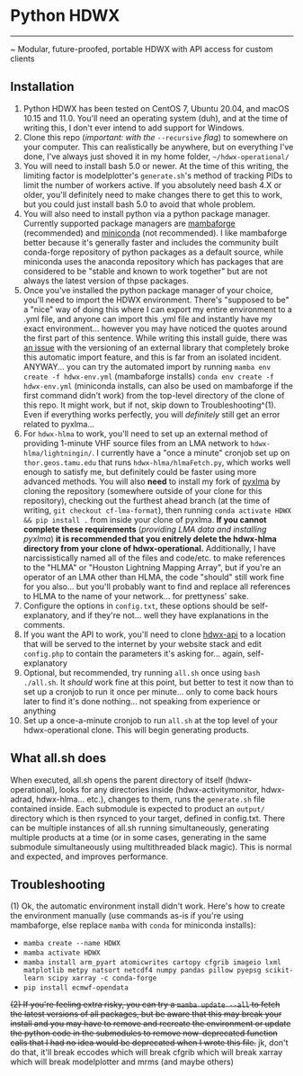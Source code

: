# Python HDWX
---
~ Modular, future-proofed, portable HDWX with API access for custom clients

## Installation

1. Python HDWX has been tested on CentOS 7, Ubuntu 20.04, and macOS 10.15 and 11.0. You'll need an operating system (duh), and at the time of writing this, I don't ever intend to add support for Windows.
2. Clone this repo (*important: with the* `--recursive` *flag*) to somewhere on your computer. This can realistically be anywhere, but on everything I've done, I've always just shoved it in my home folder, `~/hdwx-operational/`
3. You will need to install bash 5.0 or newer. At the time of this writing, the limiting factor is modelplotter's `generate.sh`'s method of tracking PIDs to limit the number of workers active. If you absolutely need bash 4.X or older, you'll definitely need to make changes there to get this to work, but you could just install bash 5.0 to avoid that whole problem.
4. You will also need to install python via a python package manager. Currently supported package managers are [mambaforge](https://github.com/conda-forge/miniforge#mambaforge) (recommended) and [miniconda](https://docs.conda.io/en/latest/miniconda.html) (not recommended). I like mambaforge better because it's generally faster and includes the community built conda-forge repository of python packages as a default source, while miniconda uses the anaconda repository which has packages that are considered to be "stable and known to work together" but are not always the latest version of thpse packages.
5. Once you've installed the python package manager of your choice, you'll need to import the HDWX environment. There's "supposed to be" a "nice" way of doing this where I can export my entire environment to a .yml file, and anyone can import this .yml file and instantly have my exact environment... however you may have noticed the quotes around the first part of this sentence. While writing this install guide, there was [an issue](https://github.com/conda-forge/cfgrib-feedstock/issues/25) with the versioning of an external library that completely broke this automatic import feature, and this is far from an isolated incident. ANYWAY... you can try the automated import by running `mamba env create -f hdwx-env.yml` (mambaforge installs) `conda env create -f hdwx-env.yml` (miniconda installs, can also be used on mambaforge if the first command didn't work) from the top-level directory of the clone of this repo. It might work, but if not, skip down to Troubleshooting^(1). Even if everything works perfectly, you will *definitely* still get an error related to pyxlma...
6. For `hdwx-hlma` to work, you'll need to set up an external method of providing 1-minute VHF source files from an LMA network to `hdwx-hlma/lightningin/`. I currently have a "once a minute" cronjob set up on `thor.geos.tamu.edu` that runs `hdwx-hlma/hlmaFetch.py`, which works well enough to satisfy me, but definitely could be faster using more advanced methods. You will also **need** to install my fork of [pyxlma](https://github.com/wx4stg/xlma-python) by cloning the repository (somewhere outside of your clone for this repository), checking out the furthest ahead branch (at the time of writing, `git checkout cf-lma-format`), then running `conda activate HDWX && pip install .` from inside your clone of pyxlma. **If you cannot complete these requirements** (*providing LMA data and installing pyxlma*) **it is recommended that you enitrely delete the hdwx-hlma directory from your clone of hdwx-operational.** Additionally, I have narcissistically named all of the files and code/etc. to make references to the "HLMA" or "Houston Lightning Mapping Array", but if you're an operator of an LMA other than HLMA, the code "should" still work fine for you also... but you'll probably want to find and replace all references to HLMA to the name of your network... for prettyness' sake.
6. Configure the options in `config.txt`, these options should be self-explanatory, and if they're not... well they have explanations in the comments.
7. If you want the API to work, you'll need to clone [hdwx-api](https://github.tamu.edu/samgardner4/hdwx-api) to a location that will be served to the internet by your website stack and edit `config.php` to contain the parameters it's asking for... again, self-explanatory
8. Optional, but recommended, try running `all.sh` once using `bash ./all.sh`. It *should* work fine at this point, but better to test it now than to set up a cronjob to run it once per minute... only to come back hours later to find it's done nothing... not speaking from experience or anything
9. Set up a once-a-minute cronjob to run `all.sh` at the top level of your hdwx-operational clone. This will begin generating products.

## What all.sh does

When executed, all.sh opens the parent directory of itself (hdwx-operational), looks for any directories inside (hdwx-activitymonitor, hdwx-adrad, hdwx-hlma... etc.), changes to them, runs the `generate.sh` file contained inside. Each submodule is expected to product an `output/` directory which is then rsynced to your target, defined in config.txt. There can be multiple instances of all.sh running simultaneously, generating multiple products at a time (or in some cases, generating in the same submodule simultaneously using multithreaded black magic). This is normal and expected, and improves performance.

## Troubleshooting
(1) Ok, the automatic environment install didn't work. Here's how to create the environment manually (use commands as-is if you're using mambaforge, else replace `mamba` with `conda` for miniconda installs):
- `mamba create --name HDWX`
- `mamba activate HDWX`
- `mamba install arm_pyart atomicwrites cartopy cfgrib imageio lxml matplotlib metpy natsort netcdf4 numpy pandas pillow pyepsg scikit-learn scipy xarray -c conda-forge`
- `pip install ecmwf-opendata`


~~(2) If you're feeling extra risky, you can try a `mamba update --all` to fetch the latest versions of all packages, but be aware that this may break your install and you may have to remove and recreate the environment or update the python code in the submodules to remove now-deprecated function calls that I had no idea would be deprecated when I wrote this file.~~ jk, don't do that, it'll break eccodes which will break cfgrib which will break xarray which will break modelplotter and mrms (and maybe others)
